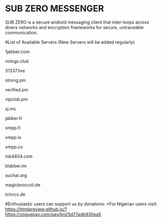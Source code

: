 # SUB ZERO MESSENGER
SUB ZERO is a secure android messaging client that inter-loops across divers networks and encryption frameworks for secure, untraceable  communication.  

#List of Available Servers (New Servers will be added regularly)


1jabber.com

nologs.club

31337.live

strong.pm

verified.pm

vipclub.pm


sj.ms	

jabber.fr

xmpp.fi 

xmpp.is	

xmpp.co	

inb4404.com 

blabber.im	

suchat.org	

magicbroccoli.de

tchncs.de

#Enthusiastic users can support us by donations:
*For Nigerian users visit: https://htmlpreview.github.io/?https://voguepay.com/pay/bnl/5d77adb930ea5
